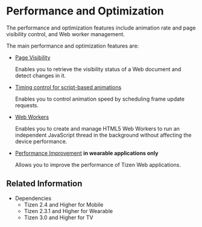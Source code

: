 # Performance and Optimization

The performance and optimization features include animation rate and page visibility control, and Web worker management.

The main performance and optimization features are:

- [Page Visibility](./page.md)  

  Enables you to retrieve the visibility status of a Web document and detect changes in it.

- [Timing control for script-based animations](./timing-control.md)  

  Enables you to control animation speed by scheduling frame update requests.

- [Web Workers](./web-workers.md)  

  Enables you to create and manage HTML5 Web Workers to run an independent JavaScript thread in the background without affecting the device performance.

- [Performance Improvement](./performance.md) **in wearable applications only**	

  Allows you to improve the performance of Tizen Web applications.

## Related Information
* Dependencies  
  - Tizen 2.4 and Higher for Mobile
  - Tizen 2.3.1 and Higher for Wearable
  - Tizen 3.0 and Higher for TV
